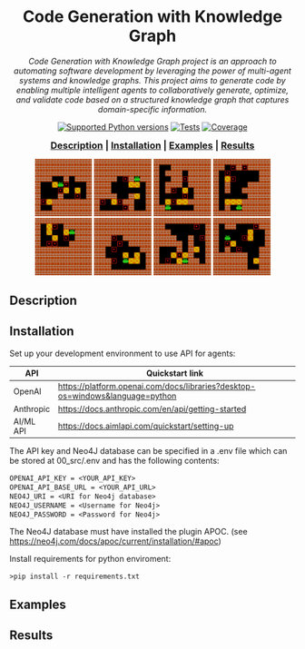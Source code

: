 <p>
    <h1 align=center>Code Generation with Knowledge Graph</h1>
</p>

<p align="center">
    <em>Code Generation with Knowledge Graph project is an approach to automating software development by leveraging the power of multi-agent systems and knowledge graphs. This project aims to generate code by enabling multiple intelligent agents to collaboratively generate, optimize, and validate code based on a structured knowledge graph that captures domain-specific information.</em>
</p>

<p align="center">
<a href="https://www.python.org/doc/versions/" target="_blank"><img src="https://img.shields.io/badge/Python-3.10-color=%2334D058.svg" alt="Supported Python versions"></a>
<a href="tests/coverage.txt" target="_blank"><img src="https://img.shields.io/badge/Tests-passing-color=%2334D058.svg" alt="Tests"></a>
<a href="tests/coverage.txt" target="_blank"><img src="https://img.shields.io/badge/Coverage-99%25-color=%2334D058.svg" alt="Coverage"></a>
</p>

<p>
    <div style="text-align: center;">
      <h3 style="display: inline;"><a href="#description" target="_blank">Description</a></h3>
      <h3 style="display: inline;"> | </h3>
      <h3 style="display: inline;"><a href="#installation" target="_blank">Installation</a></h3>
      <h3 style="display: inline;"> | </h3>
      <h3 style="display: inline;"><a href="#examples" target="_blank">Examples</a></h3>
      <h3 style="display: inline;"> | </h3>
      <h3 style="display: inline;"><a href="#results" target="_blank">Results</a></h3>
    </div>
</p>

<div class="collage">
  <div class="row" align="center">
    <img src="docs/images/0000_solved_env.gif" width="20%">
    <img src="docs/images/0001_solved_env.gif" width="20%">
    <img src="docs/images/0002_solved_env.gif" width="20%">
    <img src="docs/images/0003_solved_env.gif" width="20%">
  </div>
  <div class="row" align="center">
    <img src="docs/images/0004_solved_env.gif" width="20%">
    <img src="docs/images/0005_solved_env.gif" width="20%">
    <img src="docs/images/0006_solved_env.gif" width="20%">
    <img src="docs/images/0007_solved_env.gif" width="20%">
  </div>
</div>

## Description

## Installation
Set up your development environment to use API for agents:

| API    | Quickstart link |
| -------- | ------- |
| OpenAI  | <https://platform.openai.com/docs/libraries?desktop-os=windows&language=python>|
| Anthropic  | <https://docs.anthropic.com/en/api/getting-started>|
| AI/ML API  | <https://docs.aimlapi.com/quickstart/setting-up>|

The API key and Neo4J database can be specified in a .env file which can be stored at 00_src/.env and has the following contents:

```
OPENAI_API_KEY = <YOUR_API_KEY>
OPENAI_API_BASE_URL = <YOUR_API_URL>
NEO4J_URI = <URI for Neo4j database>
NEO4J_USERNAME = <Username for Neo4j>
NEO4J_PASSWORD = <Password for Neo4j>
```

The Neo4J database must have installed the plugin APOC. (see <https://neo4j.com/docs/apoc/current/installation/#apoc>)

Install requirements for python enviroment:

```console
>pip install -r requirements.txt
```

## Examples


## Results